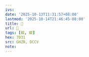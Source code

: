 ```yaml
---
ivs:
date: '2025-10-13T11:31:57+08:00'
lastmod: '2025-10-14T21:46:45-08:00'
title: 󰫎
url: 󰫎
tags: [紱, 紱]
hex: 7D31
src: GHZR, DCCV
note:
---
```


